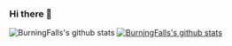 ### Hi there 👋

<!--
**BurningFalls/BurningFalls** is a ✨ _special_ ✨ repository because its `README.md` (this file) appears on your GitHub profile.

Here are some ideas to get you started:

- 🔭 I’m currently working on ...
- 🌱 I’m currently learning ...
- 👯 I’m looking to collaborate on ...
- 🤔 I’m looking for help with ...
- 💬 Ask me about ...
- 📫 How to reach me: ...
- 😄 Pronouns: ...
- ⚡ Fun fact: ...
-->

![BurningFalls's github stats](https://github-readme-stats.vercel.app/api?username=BurningFalls&show_icons=true&theme=buefy)
[![BurningFalls's github stats](https://github-readme-stats.vercel.app/api/top-langs/?username=BurningFalls&show_icons=true&hide_border=true&title_color=004386&icon_color=004386&layout=compact)](https://github.com/BurningFalls)
